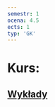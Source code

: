 ```yaml
---
semestr: 1
ocena: 4.5
ects: 1
typ: 'GK'
---
```


# Kurs:
## [Wykłady](Notatki/Semestr%201/Etyka%20in%C5%BCynierska/Wyk%C5%82ady/Wyk%C5%82ady.md)

